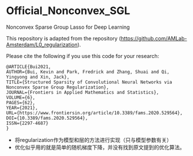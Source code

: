 # Official_Nonconvex_SGL
 Nonconvex Sparse Group Lasso for Deep Learning

This repository is adapted from the repository (https://github.com/AMLab-Amsterdam/L0_regularization).

Please cite the following if you use this code for your research:
```
@ARTICLE{Bui2021,
AUTHOR={Bui, Kevin and Park, Fredrick and Zhang, Shuai and Qi, Yingyong and Xin, Jack},   
TITLE={Structured Sparsity of Convolutional Neural Networks via Nonconvex Sparse Group Regularization},      
JOURNAL={Frontiers in Applied Mathematics and Statistics},      
VOLUME={6},      
PAGES={62},     
YEAR={2021},      
URL={https://www.frontiersin.org/article/10.3389/fams.2020.529564},       
DOI={10.3389/fams.2020.529564},      
ISSN={2297-4687}
}
```



- 将regularization作为模型和层的方法进行实现（只与模型参数有关）
- 优化似乎用的就是简单的随机梯度下降，并没有找到原文提到的优化算法。
